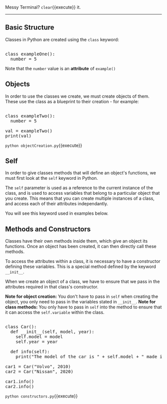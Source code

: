 Messy Terminal? `clear`{{execute}} it.
<hr>

## Basic Structure

Classes in Python are created using the `class` keyword:

<pre class="file" data-filename="snippet.py" data-target="replace">

class exampleOne():
  number = 5
</pre>

Note that the `number` value is an <b>attribute</b> of `example()`
<br>

## Objects

In order to use the classes we create, we must create objects of them. These use the class as a blueprint to their creation - for example:

<pre class="file" data-filename="objectCreation.py" data-target="replace">

class exampleTwo():
  number = 5
  
val = exampleTwo()
print(val)
</pre>

`python objectCreation.py`{{execute}}

## Self

In order to give classes methods that will define an object's functions, we must first look at the `self` keyword in Python.

The `self` parameter is used as a reference to the current instance of the class, and is used to access variables that belong to a particular object that you create. This means that you can create multiple instances of a class, and access each of their attributes independantly. 

You will see this keyword used in examples below.

## Methods and Constructors

Classes have their own methods inside them, which give an object its functions. Once an object has been created, it can then directly call these methods. 

To access the attributes within a class, it is necessary to have a constructor defining these variables. This is a special method defined by the keyword `__init__`.

When we create an object of a class, we have to ensure that we pass in the attributes required in that class's constructor. 

<b>Note for object creation:</b> You don't have to pass in `self` when creating the object, you only need to pass in the variables stated in `__init__`. 
<b>Note for class methods:</b> You only have to pass in `self` into the method to ensure that it can access the `self.variable` within the class.

<pre class="file" data-filename="constructors.py" data-target="replace">

class Car():
  def __init__(self, model, year):
    self.model = model
    self.year = year

  def info(self):
    print("The model of the car is " + self.model + " made in " + self.year)

car1 = Car("Volvo", 2010)
car2 = Car("Nissan", 2020)

car1.info()
car2.info()
</pre>

`python constructors.py`{{execute}}


